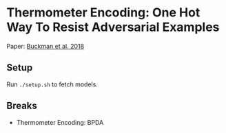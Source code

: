 # Thermometer Encoding: One Hot Way To Resist Adversarial Examples

Paper: [Buckman et al. 2018](https://openreview.net/forum?id=S18Su--CW)

## Setup

Run `./setup.sh` to fetch models.

## Breaks

* Thermometer Encoding: BPDA
